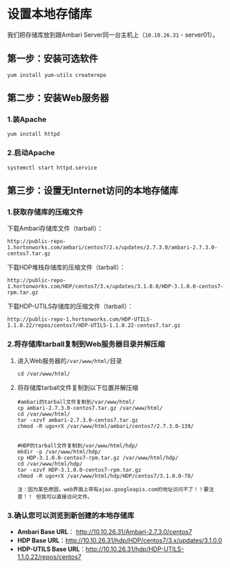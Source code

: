 设置本地存储库
================================================================================
我们把存储库放到跟Ambari Server同一台主机上（`10.10.26.31` - server01）。

## 第一步：安装可选软件
```shell
yum install yum-utils createrepo
```

## 第二步：安装Web服务器

### 1.装Apache
```shell
yum install httpd
```

### 2.启动Apache
```shell
systemctl start httpd.service
```

## 第三步：设置无Internet访问的本地存储库

### 1.获取存储库的压缩文件
下载Ambari存储库文件（tarball）：
```
http://public-repo-1.hortonworks.com/ambari/centos7/2.x/updates/2.7.3.0/ambari-2.7.3.0-centos7.tar.gz
```
下载HDP堆栈存储库的压缩文件（tarball）：
```shell
http://public-repo-1.hortonworks.com/HDP/centos7/3.x/updates/3.1.0.0/HDP-3.1.0.0-centos7-rpm.tar.gz
```
下载HDP-UTILS存储库的压缩文件（tarball）：
```
http://public-repo-1.hortonworks.com/HDP-UTILS-1.1.0.22/repos/centos7/HDP-UTILS-1.1.0.22-centos7.tar.gz
```

### 2.将存储库tarball复制到Web服务器目录并解压缩
1. 进入Web服务器的`/var/www/html/`目录
    ```shell
    cd /var/www/html/
    ```
2. 将存储库tarball文件复制到以下位置并解压缩
    ```shell
    #ambari的tarball文件复制到/var/www/html/
    cp ambari-2.7.3.0-centos7.tar.gz /var/www/html/
    cd /var/www/html/
    tar -xzvf ambari-2.7.3.0-centos7.tar.gz
    chmod -R ugo+rX /var/www/html/ambari/centos7/2.7.3.0-139/


    #HDP的tarball文件复制到/var/www/html/hdp/
    mkdir -p /var/www/html/hdp/
    cp HDP-3.1.0.0-centos7-rpm.tar.gz /var/www/html/hdp/
    cd /var/www/html/hdp/
    tar -xzvf HDP-3.1.0.0-centos7-rpm.tar.gz
    chmod -R ugo+rX /var/www/html/hdp/HDP/centos7/3.1.0.0-78/
    ```
    ```
    注：因为某些原因，web界面上带有ajax.googleapis.com的地址访问不了！！要注意！！ 但我可以直接访问文件。
    ```
### 3.确认您可以浏览到新创建的本地存储库
+ **Ambari Base URL**： http://10.10.26.31/Ambari-2.7.3.0/centos7
+ **HDP Base URL**：http://10.10.26.31/hdp/HDP/centos7/3.x/updates/3.1.0.0
+ **HDP-UTILS Base URL**：http://10.10.26.31/hdp/HDP-UTILS-1.1.0.22/repos/centos7
